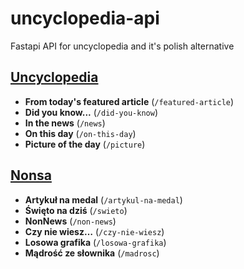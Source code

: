 # uncyclopedia-api
Fastapi API for uncyclopedia and it's polish alternative

## [Uncyclopedia](https://en.uncyclopedia.co/wiki/Main_Page)
- **From today's featured article** (`/featured-article`)
- **Did you know...** (`/did-you-know`)
- **In the news** (`/news`)
- **On this day** (`/on-this-day`)
- **Picture of the day** (`/picture`)

## [Nonsa](https://nonsa.pl/wiki/Strona_g%C5%82%C3%B3wna)
- **Artykuł na medal** (`/artykul-na-medal`)
- **Święto na dziś** (`/swieto`)
- **NonNews** (`/non-news`)
- **Czy nie wiesz…** (`/czy-nie-wiesz`)
- **Losowa grafika** (`/losowa-grafika`)
- **Mądrość ze słownika** (`/madrosc`)
